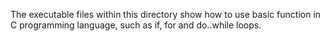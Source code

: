 The executable files within this directory show how to use basic function in C programming language, such as if, for and do..while loops.
